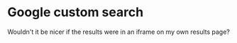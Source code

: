 Google custom search
====================

Wouldn't it be nicer if the results were in an iframe on my own results page?
